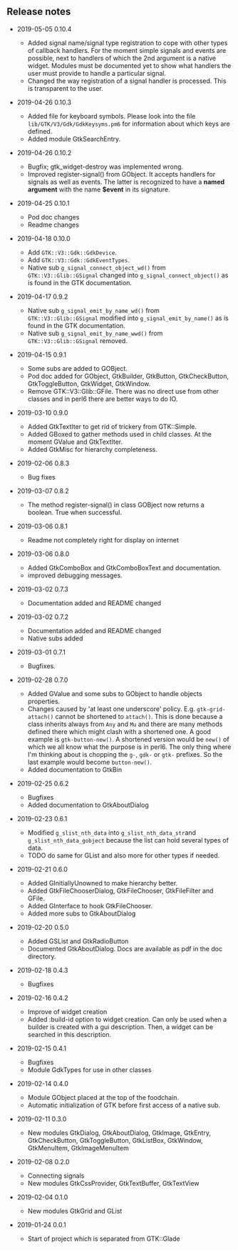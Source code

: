 ## Release notes

* 2019-05-05 0.10.4
  * Added signal name/signal type registration to cope with other types of callback handlers. For the moment simple signals and events are possible, next to handlers of which the 2nd argument is a native widget. Modules must be documented yet to show what handlers the user must provide to handle a particular signal.
  * Changed the way registration of a signal handler is processed. This is transparent to the user.

* 2019-04-26 0.10.3
  * Added file for keyboard symbols. Please look into the file `lib/GTK/V3/Gdk/GdkKeysyms.pm6` for information about which keys are defined.
  * Added module GtkSearchEntry.

* 2019-04-26 0.10.2
  * Bugfix; gtk_widget-destroy was implemented wrong.
  * Improved register-signal() from GObject. It accepts handlers for signals as well as events. The latter is recognized to have a **named argument** with the name **$event** in its signature.

* 2019-04-25 0.10.1
  * Pod doc changes
  * Readme changes

* 2019-04-18 0.10.0
  * Add `GTK::V3::Gdk::GdkDevice`.
  * Add `GTK::V3::Gdk::GdkEventTypes`.
  * Native sub `g_signal_connect_object_wd()` from `GTK::V3::Glib::GSignal` changed into `g_signal_connect_object()` as is found in the GTK documentation.

* 2019-04-17 0.9.2
  * Native sub `g_signal_emit_by_name_wd()` from `GTK::V3::Glib::GSignal` modified into `g_signal_emit_by_name()` as is found in the GTK documentation.
  * Native sub `g_signal_emit_by_name_wwd()` from `GTK::V3::Glib::GSignal` removed.

* 2019-04-15 0.9.1
  * Some subs are added to GOBject.
  * Pod doc added for GObject, GtkBuilder, GtkButton, GtkCheckButton, GtkToggleButton, GtkWidget, GtkWindow.
  * Remove GTK::V3::Glib::GFile. There was no direct use from other classes and in perl6 there are better ways to do IO.

* 2019-03-10 0.9.0
  * Added GtkTextIter to get rid of trickery from GTK::Simple.
  * Added GBoxed to gather methods used in child classes. At the moment GValue and GtkTextIter.
  * Added GtkMisc for hierarchy completeness.

* 2019-02-06 0.8.3
  * Bug fixes

* 2019-03-07 0.8.2
  * The method register-signal() in class GOBject now returns a boolean. True when successful.

* 2019-03-06 0.8.1
  * Readme not completely right for display on internet

* 2019-03-06 0.8.0
  * Added GtkComboBox and GtkComboBoxText and documentation.
  * improved debugging messages.

* 2019-03-02 0.7.3
  * Documentation added and README changed

* 2019-03-02 0.7.2
  * Documentation added and README changed
  * Native subs added

* 2019-03-01 0.7.1
  * Bugfixes.

* 2019-02-28 0.7.0
  * Added GValue and some subs to GObject to handle objects properties.
  * Changes caused by 'at least one underscore' policy. E.g. `gtk-grid-attach()` cannot be shortened to `attach()`. This is done because a class inherits always from `Any` and `Mu` and there are many methods defined there which might clash with a shortened one. A good example is `gtk-button-new()`. A shortened version would be `new()` of which we all know what the purpose is in perl6. The only thing where I'm thinking about is chopping the `g-`, `gdk-` or `gtk-` prefixes. So the last example would become `button-new()`.
  * Added documentation to GtkBin

* 2019-02-25 0.6.2
  * Bugfixes
  * Added documentation to GtkAboutDialog

* 2019-02-23 0.6.1
  * Modified `g_slist_nth_data` into `g_slist_nth_data_str`and `g_slist_nth_data_gobject` because the list can hold several types of data.
  * TODO do same for GList and also more for other types if needed.

* 2019-02-21 0.6.0
  * Added GInitiallyUnowned to make hierarchy better.
  * Added GtkFileChooserDialog, GtkFileChooser, GtkFileFilter and GFile.
  * Added GInterface to hook GtkFileChooser.
  * Added more subs to GtkAboutDialog

* 2019-02-20 0.5.0
  * Added GSList and GtkRadioButton
  * Documented GtkAboutDialog. Docs are available as pdf in the doc directory.

* 2019-02-18 0.4.3
  * Bugfixes

* 2019-02-16 0.4.2
  * Improve of widget creation
  * Added :build-id option to widget creation. Can only be used when a builder is created with a gui description. Then, a widget can be searched in this description.

* 2019-02-15 0.4.1
  * Bugfixes
  * Module GdkTypes for use in other classes

* 2019-02-14 0.4.0
  * Module GObject placed at the top of the foodchain.
  * Automatic initialization of GTK before first access of a native sub.

* 2019-02-11 0.3.0
  * New modules GtkDialog, GtkAboutDialog, GtkImage, GtkEntry, GtkCheckButton, GtkToggleButton, GtkListBox, GtkWindow, GtkMenuItem, GtkImageMenuItem

* 2019-02-08 0.2.0
  * Connecting signals
  * New modules GtkCssProvider, GtkTextBuffer, GtkTextView

* 2019-02-04 0.1.0
  * New modules GtkGrid and GList

* 2019-01-24 0.0.1
  * Start of project which is separated from GTK::Glade
